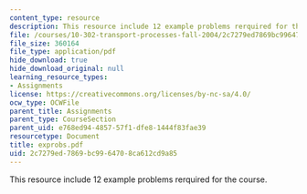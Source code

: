 ```yaml
---
content_type: resource
description: This resource include 12 example problems rerquired for the course.
file: /courses/10-302-transport-processes-fall-2004/2c7279ed7869bc9964708ca612cd9a85_exprobs.pdf
file_size: 360164
file_type: application/pdf
hide_download: true
hide_download_original: null
learning_resource_types:
- Assignments
license: https://creativecommons.org/licenses/by-nc-sa/4.0/
ocw_type: OCWFile
parent_title: Assignments
parent_type: CourseSection
parent_uid: e768ed94-4857-57f1-dfe8-1444f83fae39
resourcetype: Document
title: exprobs.pdf
uid: 2c7279ed-7869-bc99-6470-8ca612cd9a85
---
```

This resource include 12 example problems rerquired for the course.